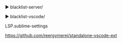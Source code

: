 
► blacklist-server/

► blacklist-vscode/

LSP.sublime-settings

https://github.com/reergymerej/standalone-vscode-ext

